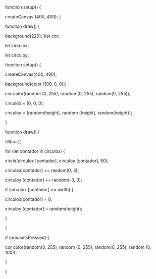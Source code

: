 function setup() {

createCanvas (400, 400); }

function draw() {

background(220); }let cor;

let circulox;

let circuloy;

function setup() {

createCanvas(400, 400);

background(color (100, 0, 0));

cor color(random (0, 255), random (0, 255), random(0, 255));

circulox = [0, 0, 0];

circuloy = [random(height), random (height), random(height)];

}

function draw() {

fill(cor);

for (let contador in circulox) {

circle(circulox [contador], circuloy [contador], 50);

circulox[contador] += random(0, 3);

circuloy [contador] += random(-3, 3);

if (circulox [contador] >= width) {

circulox[contador] = 0;

circuloy [contador] = random(height);

}

}

if (mouseIsPressed) {

cor color(random(0, 255), random (0, 255), random(0, 255), random (0, 100));

}

}
